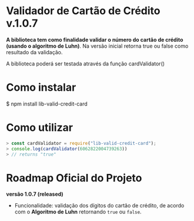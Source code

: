 # Validador de Cartão de Crédito  v.1.0.7

**A biblioteca tem como finalidade validar o número do cartão de crédito (usando o algoritmo de Luhn)**. Na versão inicial retorna true ou false como resultado da validação.

A biblioteca poderá ser testada através da função cardValidator()

# Como instalar
$  npm install lib-valid-credit-card

# Como utilizar

```js
> const cardValidator = require("lib-valid-credit-card");
> console.log(cardValidator(6062822004739263))
> // returns "true"
```

# Roadmap Oficial do Projeto

**versão 1.0.7 (released)**

- Funcionalidade: validação dos dígitos do cartão de crédito, de acordo com o **Algoritmo de Luhn** retornando `true` ou `false`.